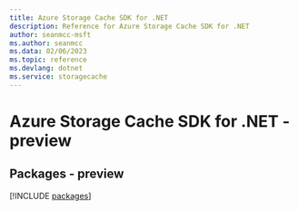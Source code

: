 ```yaml
---
title: Azure Storage Cache SDK for .NET
description: Reference for Azure Storage Cache SDK for .NET
author: seanmcc-msft
ms.author: seanmcc
ms.data: 02/06/2023
ms.topic: reference
ms.devlang: dotnet
ms.service: storagecache
---
```

# Azure Storage Cache SDK for .NET - preview
## Packages - preview
[!INCLUDE [packages](storage-cache-index.md)]